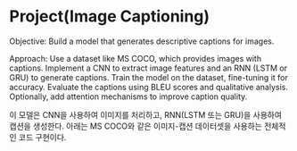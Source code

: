 # Project(Image Captioning)

Objective: Build a model that generates descriptive captions for images.

Approach:
Use a dataset like MS COCO, which provides images with captions.
Implement a CNN to extract image features and an RNN (LSTM or GRU) to generate captions.
Train the model on the dataset, fine-tuning it for accuracy.
Evaluate the captions using BLEU scores and qualitative analysis.
Optionally, add attention mechanisms to improve caption quality.

이 모델은 CNN을 사용하여 이미지를 처리하고, RNN(LSTM 또는 GRU)을 사용하여 캡션을 생성한다. 아래는 MS COCO와 같은 이미지-캡션 데이터셋을 사용하는 전체적인 코드 구현이다.

